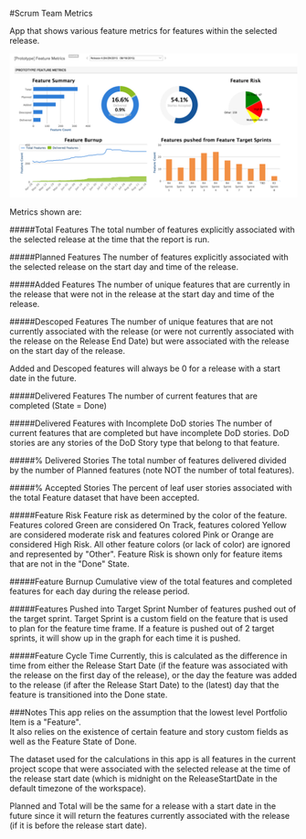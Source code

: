 #Scrum Team Metrics

App that shows various feature metrics for features within the selected release.  

![Screenshot](/images/scrum-team-metrics.png)

Metrics shown are:

#####Total Features
The total number of features explicitly associated with the selected release at the time that the report is run.  

#####Planned Features
The number of features explicitly associated with the selected release on the start day and time of the release.  

#####Added Features
The number of unique features that are currently in the release that were not in the release at the start day and time of the release.  

#####Descoped Features
The number of unique features that are not currently associated with the release (or were not currently associated with the release on the Release End Date) but were associated with the release on the start day of the release.  

Added and Descoped features will always be 0 for a release with a start date in the future.

#####Delivered Features
The number of current features that are completed (State = Done)

#####Delivered Features with Incomplete DoD stories
The number of current features that are completed but have incomplete DoD stories.  DoD stories are any stories of the DoD Story type that belong to that feature.  

#####% Delivered Stories
The total number of features delivered divided by the number of Planned features (note NOT the number of total features).

#####% Accepted Stories
The percent of leaf user stories associated with the total Feature dataset that have been accepted.  

#####Feature Risk
Feature risk as determined by the color of the feature.  Features colored Green are considered On Track, features colored Yellow are considered moderate risk and features colored Pink or Orange are considered High Risk.  All other feature colors (or lack of color) are ignored and represented by "Other".  Feature Risk is shown only for feature items that are not in the "Done" State.

#####Feature Burnup
Cumulative view of the total features and completed features for each day during the release period.   

#####Features Pushed into Target Sprint
Number of features pushed out of the target sprint.  Target Sprint is a custom field on the feature that is used to plan for the feature time frame.
If a feature is pushed out of 2 target sprints, it will show up in the graph for each time it is pushed.  

#####Feature Cycle Time
Currently, this is calculated as the difference in time from either the Release Start Date (if the feature was associated with the release on the first day of the release), or the day the feature was added to the release (if after the Release Start Date) to the (latest) day that the feature is transitioned into the Done state. 


###Notes
This app relies on the assumption that the lowest level Portfolio Item is a "Feature".  
It also relies on the existence of certain feature and story custom fields as well as the Feature State of Done.  

The dataset used for the calculations in this app is all features in the current project scope that were associated with the selected release at the time of the release start date (which is midnight on the ReleaseStartDate in the default timezone of the workspace).

Planned and Total will be the same for a release with a start date in the future since it will return the features currently associated with the release (if it is before the release start date).